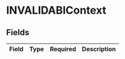 # INVALIDABIContext


## Fields

| Field       | Type        | Required    | Description |
| ----------- | ----------- | ----------- | ----------- |